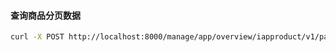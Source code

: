 
#### 查询商品分页数据

```bash
curl -X POST http://localhost:8000/manage/app/overview/iapproduct/v1/page -H "Content-Type: application/json" -d '{"pageNum": 1,"pageSize":10}'
```



